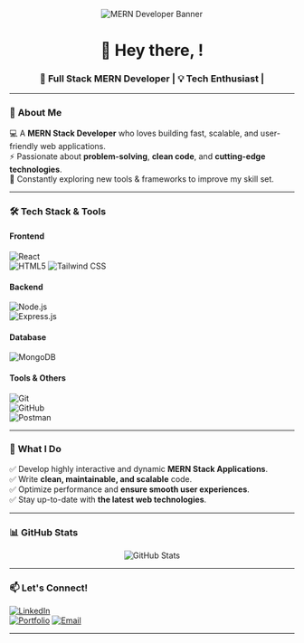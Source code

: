 <!-- Banner Image -->
<p align="center">
  <img src="https://camo.githubusercontent.com/4adf218513d040ee24022cbe5c054dc93bfa1c25350d3dca00edd6c0f7fe0ac4/68747470733a2f2f7777772e61616c7068612e6e65742f77702d636f6e74656e742f75706c6f6164732f323032302f31322f66756c6c2d737461636b2d646576656c6f706d656e742e676966" alt="MERN Developer Banner" />
</p>

<h1 align="center">👋 Hey there,  <Owaise Ahmed>!</h1>
<h3 align="center">🚀 Full Stack MERN Developer | 💡 Tech Enthusiast | 

---

### 🚀 **About Me**  
💻 A **MERN Stack Developer** who loves building fast, scalable, and user-friendly web applications.  
⚡ Passionate about **problem-solving**, **clean code**, and **cutting-edge technologies**.  
🎯 Constantly exploring new tools & frameworks to improve my skill set.  

---

### 🛠 **Tech Stack & Tools**  

#### **Frontend**  
![React](https://img.shields.io/badge/-React-blue?style=flat-square&logo=react)  
![HTML5](https://img.shields.io/badge/-HTML5-orange?style=flat-square&logo=html5)
![Tailwind CSS](https://img.shields.io/badge/-TailwindCSS-38B2AC?style=flat-square&logo=tailwind-css)

#### **Backend**  
![Node.js](https://img.shields.io/badge/-Node.js-green?style=flat-square&logo=node.js)  
![Express.js](https://img.shields.io/badge/-Express.js-black?style=flat-square&logo=express)

#### **Database**  
![MongoDB](https://img.shields.io/badge/-MongoDB-green?style=flat-square&logo=mongodb)

#### **Tools & Others**  
![Git](https://img.shields.io/badge/-Git-black?style=flat-square&logo=git)  
![GitHub](https://img.shields.io/badge/-GitHub-181717?style=flat-square&logo=github)  
![Postman](https://img.shields.io/badge/-Postman-orange?style=flat-square&logo=postman)  

---

### 🌟 **What I Do**  
✅ Develop highly interactive and dynamic **MERN Stack Applications**.  
✅ Write **clean, maintainable, and scalable** code.  
✅ Optimize performance and **ensure smooth user experiences**.  
✅ Stay up-to-date with **the latest web technologies**.  

---

### 📊 **GitHub Stats**  

<p align="center">
  <img src="https://github-readme-stats.vercel.app/api?username=OwaiseAahmed&show_icons=true&theme=tokyonight" alt="GitHub Stats" />
</p>

---

### 📫 **Let's Connect!**  
[![LinkedIn](https://img.shields.io/badge/-LinkedIn-blue?style=flat-square&logo=linkedin)](https://www.linkedin.com/in/owaise-ahmed-777a93215/)  
[![Portfolio](https://img.shields.io/badge/-Portfolio-black?style=flat-square&logo=vercel)]([https://owaiseaahmed.github.io/](https://owaiseaahmed.github.io/PortFolio/))  
[![Email](https://img.shields.io/badge/-Email-red?style=flat-square&logo=gmail)](mailto:owaiseahmed608@gmail.com)  

---

